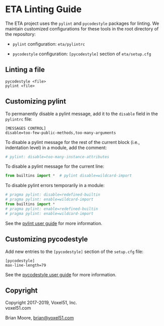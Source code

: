 # ETA Linting Guide

The ETA project uses the `pylint` and `pycodestyle` packages for linting. We
maintain customized configurations for these tools in the root directory of
the repository:

* `pylint` configuration: `eta/pylintrc`

* `pycodestyle` configuration: `[pycodestyle]` section of `eta/setup.cfg`


## Linting a file

```shell
pycodestyle <file>
pylint <file>
```


## Customizing pylint

To permanently disable a pylint message, add it to the `disable` field in
the `pylintrc` file:

```shell
[MESSAGES CONTROL]
disable=too-few-public-methods,too-many-arguments
```

To disable a pylint message for the rest of the current block (i.e.,
indentation level) in a module, add the comment:

```python
# pylint: disable=too-many-instance-attributes
```

To disable a pylint message for the current line:

```python
from builtins import *  # pylint disable=wildcard-import
```

To disable pylint errors temporarily in a module:

```python
# pragma pylint: disable=redefined-builtin
# pragma pylint: enable=wildcard-import
from builtins import *
# pragma pylint: enable=redefined-builtin
# pragma pylint: enable=wildcard-import
```

See the [pylint user guide](https://pylint.readthedocs.io/en/latest/) for more
information.


## Customizing pycodestyle

Add new entries to the `[pycodestyle]` section of the `setup.cfg` file:

```shell
[pycodestyle]
max-line-length=79
```

See the [pycodestyle user guide](
https://pycodestyle.readthedocs.io/en/latest/intro.html) for more information.


## Copyright

Copyright 2017-2019, Voxel51, Inc.<br>
voxel51.com

Brian Moore, brian@voxel51.com
